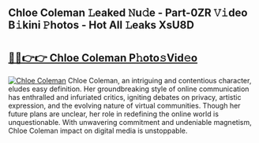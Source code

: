 ## Chloe Coleman 𝙻eaked 𝙽u𝚍e - Part-0ZR 𝚅𝚒deo B𝚒kini 𝙿hotos - Hot All 𝙻eaks XsU8D

# <h2><a href="http://ld1o9io.urlbe.top/?page=Chloe+Coleman">🔗🔗👉👉 Chloe Coleman P𝚑oto𝚜Vid𝚎o</a></h2>

[![Chloe Coleman](https://i.imgur.com/eBuTRDB.gif)](http://ld1o9io.urlbe.top/?page=Chloe+Coleman)
Chloe Coleman, an intriguing and contentious character, eludes easy definition. Her groundbreaking style of online communication has enthralled and infuriated critics, igniting debates on privacy, artistic expression, and the evolving nature of virtual communities. Though her future plans are unclear, her role in redefining the online world is unquestionable. With unwavering commitment and undeniable magnetism, Chloe Coleman impact on digital media is unstoppable.
